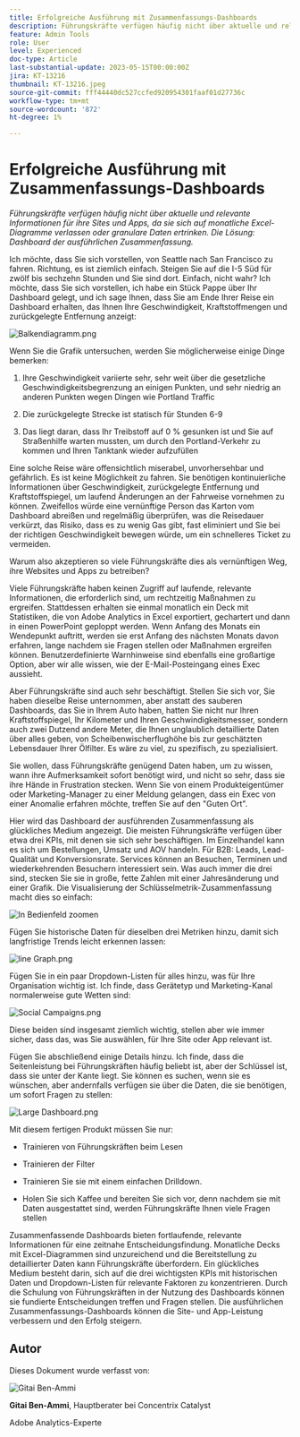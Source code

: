 ```yaml
---
title: Erfolgreiche Ausführung mit Zusammenfassungs-Dashboards
description: Führungskräfte verfügen häufig nicht über aktuelle und relevante Informationen für ihre Sites und Apps, da sie sich auf monatliche Excel-Diagramme verlassen oder granulare Daten ertrinken. Die Lösung - Dashboard der ausführlichen Zusammenfassung.
feature: Admin Tools
role: User
level: Experienced
doc-type: Article
last-substantial-update: 2023-05-15T00:00:00Z
jira: KT-13216
thumbnail: KT-13216.jpeg
source-git-commit: fff44440dc527ccfed920954301faaf01d27736c
workflow-type: tm+mt
source-wordcount: '872'
ht-degree: 1%

---
```



# Erfolgreiche Ausführung mit Zusammenfassungs-Dashboards

_Führungskräfte verfügen häufig nicht über aktuelle und relevante Informationen für ihre Sites und Apps, da sie sich auf monatliche Excel-Diagramme verlassen oder granulare Daten ertrinken. Die Lösung: Dashboard der ausführlichen Zusammenfassung._

Ich möchte, dass Sie sich vorstellen, von Seattle nach San Francisco zu fahren. Richtung, es ist ziemlich einfach. Steigen Sie auf die I-5 Süd für zwölf bis sechzehn Stunden und Sie sind dort. Einfach, nicht wahr? Ich möchte, dass Sie sich vorstellen, ich habe ein Stück Pappe über Ihr Dashboard gelegt, und ich sage Ihnen, dass Sie am Ende Ihrer Reise ein Dashboard erhalten, das Ihnen Ihre Geschwindigkeit, Kraftstoffmengen und zurückgelegte Entfernung anzeigt:

![Balkendiagramm.png](assets/bar-graph.png)

Wenn Sie die Grafik untersuchen, werden Sie möglicherweise einige Dinge bemerken:

1. Ihre Geschwindigkeit variierte sehr, sehr weit über die gesetzliche Geschwindigkeitsbegrenzung an einigen Punkten, und sehr niedrig an anderen Punkten wegen Dingen wie Portland Traffic

1. Die zurückgelegte Strecke ist statisch für Stunden 6-9

1. Das liegt daran, dass Ihr Treibstoff auf 0 % gesunken ist und Sie auf Straßenhilfe warten mussten, um durch den Portland-Verkehr zu kommen und Ihren Tanktank wieder aufzufüllen

Eine solche Reise wäre offensichtlich miserabel, unvorhersehbar und gefährlich. Es ist keine Möglichkeit zu fahren. Sie benötigen kontinuierliche Informationen über Geschwindigkeit, zurückgelegte Entfernung und Kraftstoffspiegel, um laufend Änderungen an der Fahrweise vornehmen zu können. Zweifellos würde eine vernünftige Person das Karton vom Dashboard abreißen und regelmäßig überprüfen, was die Reisedauer verkürzt, das Risiko, dass es zu wenig Gas gibt, fast eliminiert und Sie bei der richtigen Geschwindigkeit bewegen würde, um ein schnelleres Ticket zu vermeiden.

Warum also akzeptieren so viele Führungskräfte dies als vernünftigen Weg, ihre Websites und Apps zu betreiben?

Viele Führungskräfte haben keinen Zugriff auf laufende, relevante Informationen, die erforderlich sind, um rechtzeitig Maßnahmen zu ergreifen. Stattdessen erhalten sie einmal monatlich ein Deck mit Statistiken, die von Adobe Analytics in Excel exportiert, gechartert und dann in einen PowerPoint geploppt werden. Wenn Anfang des Monats ein Wendepunkt auftritt, werden sie erst Anfang des nächsten Monats davon erfahren, lange nachdem sie Fragen stellen oder Maßnahmen ergreifen können. Benutzerdefinierte Warnhinweise sind ebenfalls eine großartige Option, aber wir alle wissen, wie der E-Mail-Posteingang eines Exec aussieht.

Aber Führungskräfte sind auch sehr beschäftigt. Stellen Sie sich vor, Sie haben dieselbe Reise unternommen, aber anstatt des sauberen Dashboards, das Sie in Ihrem Auto haben, hatten Sie nicht nur Ihren Kraftstoffspiegel, Ihr Kilometer und Ihren Geschwindigkeitsmesser, sondern auch zwei Dutzend andere Meter, die Ihnen unglaublich detaillierte Daten über alles geben, von Scheibenwischerflughöhe bis zur geschätzten Lebensdauer Ihrer Ölfilter. Es wäre zu viel, zu spezifisch, zu spezialisiert.

Sie wollen, dass Führungskräfte genügend Daten haben, um zu wissen, wann ihre Aufmerksamkeit sofort benötigt wird, und nicht so sehr, dass sie ihre Hände in Frustration stecken. Wenn Sie von einem Produkteigentümer oder Marketing-Manager zu einer Meldung gelangen, dass ein Exec von einer Anomalie erfahren möchte, treffen Sie auf den &quot;Guten Ort&quot;.

Hier wird das Dashboard der ausführenden Zusammenfassung als glückliches Medium angezeigt. Die meisten Führungskräfte verfügen über etwa drei KPIs, mit denen sie sich sehr beschäftigen. Im Einzelhandel kann es sich um Bestellungen, Umsatz und AOV handeln. Für B2B: Leads, Lead-Qualität und Konversionsrate. Services können an Besuchen, Terminen und wiederkehrenden Besuchern interessiert sein. Was auch immer die drei sind, stecken Sie sie in große, fette Zahlen mit einer Jahresänderung und einer Grafik. Die Visualisierung der Schlüsselmetrik-Zusammenfassung macht dies so einfach:

![In Bedienfeld zoomen](assets/zoom-in-panel.png)

Fügen Sie historische Daten für dieselben drei Metriken hinzu, damit sich langfristige Trends leicht erkennen lassen:

![line Graph.png](assets/line-graph.png)

Fügen Sie in ein paar Dropdown-Listen für alles hinzu, was für Ihre Organisation wichtig ist. Ich finde, dass Gerätetyp und Marketing-Kanal normalerweise gute Wetten sind:

![Social Campaigns.png](assets/social-campaigns.png)

Diese beiden sind insgesamt ziemlich wichtig, stellen aber wie immer sicher, dass das, was Sie auswählen, für Ihre Site oder App relevant ist.

Fügen Sie abschließend einige Details hinzu. Ich finde, dass die Seitenleistung bei Führungskräften häufig beliebt ist, aber der Schlüssel ist, dass sie unter der Kante liegt. Sie können es suchen, wenn sie es wünschen, aber andernfalls verfügen sie über die Daten, die sie benötigen, um sofort Fragen zu stellen:

![Large Dashboard.png](assets/large-dashboard.png)

Mit diesem fertigen Produkt müssen Sie nur:

- Trainieren von Führungskräften beim Lesen

- Trainieren der Filter

- Trainieren Sie sie mit einem einfachen Drilldown.

- Holen Sie sich Kaffee und bereiten Sie sich vor, denn nachdem sie mit Daten ausgestattet sind, werden Führungskräfte Ihnen viele Fragen stellen

Zusammenfassende Dashboards bieten fortlaufende, relevante Informationen für eine zeitnahe Entscheidungsfindung. Monatliche Decks mit Excel-Diagrammen sind unzureichend und die Bereitstellung zu detaillierter Daten kann Führungskräfte überfordern. Ein glückliches Medium besteht darin, sich auf die drei wichtigsten KPIs mit historischen Daten und Dropdown-Listen für relevante Faktoren zu konzentrieren. Durch die Schulung von Führungskräften in der Nutzung des Dashboards können sie fundierte Entscheidungen treffen und Fragen stellen. Die ausführlichen Zusammenfassungs-Dashboards können die Site- und App-Leistung verbessern und den Erfolg steigern.

## Autor

Dieses Dokument wurde verfasst von:

![Gitai Ben-Ammi](assets/gitai-ben-ammi.png)

**Gitai Ben-Ammi**, Hauptberater bei Concentrix Catalyst

Adobe Analytics-Experte
